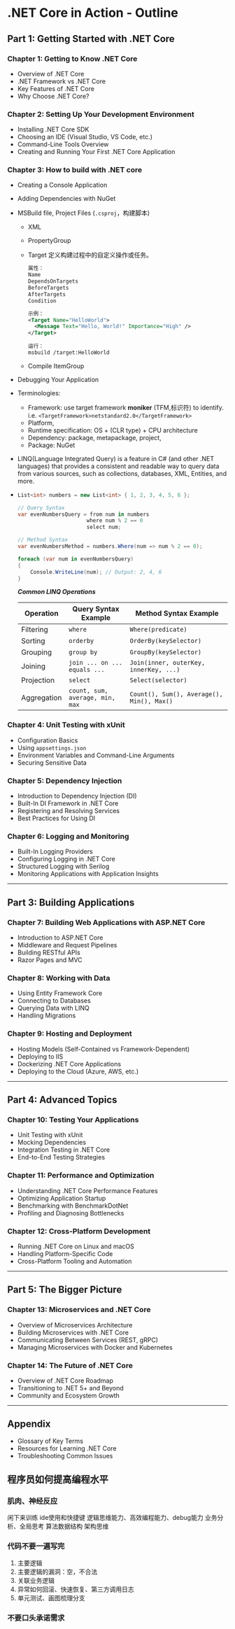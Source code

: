 # .NET Core in Action - Outline

## Part 1: Getting Started with .NET Core
### Chapter 1: Getting to Know .NET Core
- Overview of .NET Core
- .NET Framework vs .NET Core
- Key Features of .NET Core
- Why Choose .NET Core?

### Chapter 2: Setting Up Your Development Environment
- Installing .NET Core SDK
- Choosing an IDE (Visual Studio, VS Code, etc.)
- Command-Line Tools Overview
- Creating and Running Your First .NET Core Application

### Chapter 3: How to build with .NET core
- Creating a Console Application
- Adding Dependencies with NuGet
- MSBuild file, Project Files (`.csproj`，构建脚本)
  - XML
  -  PropertyGroup

  - Target 定义构建过程中的自定义操作或任务。

    ```xml
    属性：
    Name
    DependsOnTargets
    BeforeTargets
    AfterTargets
    Condition
    
    示例：
    <Target Name="HelloWorld">
      <Message Text="Hello, World!" Importance="High" />
    </Target>
   
    运行：
    msbuild /target:HelloWorld
    ```

  - Compile ItemGroup


- Debugging Your Application
- Terminologies:
  - Framework: use target framework **moniker** (TFM,标识符) to identify. i.e.
  `<TargetFramework>netstandard2.0</TargetFramework>`
  - Platform,
  - Runtime specification: OS + (CLR type) + CPU architecture
  - Dependency: package, metapackage, project,
  - Package: NuGet
- LINQ(Language Integrated Query) is a feature in C# (and other .NET languages) that provides a consistent and readable way to query data from various sources, such as collections, databases, XML, Entities, and more.
- 
  ```csharp
  List<int> numbers = new List<int> { 1, 2, 3, 4, 5, 6 };

  // Query Syntax
  var evenNumbersQuery = from num in numbers
                        where num % 2 == 0
                        select num;

  // Method Syntax
  var evenNumbersMethod = numbers.Where(num => num % 2 == 0);

  foreach (var num in evenNumbersQuery)
  {
      Console.WriteLine(num); // Output: 2, 4, 6
  }
  ```

  ***Common LINQ Operations***

  | Operation    | Query Syntax Example               | Method Syntax Example                  |
  |--------------|------------------------------------|----------------------------------------|
  | Filtering    | `where`                            | `Where(predicate)`                     |
  | Sorting      | `orderby`                          | `OrderBy(keySelector)`                 |
  | Grouping     | `group by`                         | `GroupBy(keySelector)`                 |
  | Joining      | `join ... on ... equals ...`       | `Join(inner, outerKey, innerKey, ...)` |
  | Projection   | `select`                           | `Select(selector)`                     |
  | Aggregation  | `count, sum, average, min, max`    | `Count(), Sum(), Average(), Min(), Max()` |

### Chapter 4: Unit Testing with xUnit
- Configuration Basics
- Using `appsettings.json`
- Environment Variables and Command-Line Arguments
- Securing Sensitive Data

### Chapter 5: Dependency Injection
- Introduction to Dependency Injection (DI)
- Built-In DI Framework in .NET Core
- Registering and Resolving Services
- Best Practices for Using DI

### Chapter 6: Logging and Monitoring
- Built-In Logging Providers
- Configuring Logging in .NET Core
- Structured Logging with Serilog
- Monitoring Applications with Application Insights

---

## Part 3: Building Applications
### Chapter 7: Building Web Applications with ASP.NET Core
- Introduction to ASP.NET Core
- Middleware and Request Pipelines
- Building RESTful APIs
- Razor Pages and MVC

### Chapter 8: Working with Data
- Using Entity Framework Core
- Connecting to Databases
- Querying Data with LINQ
- Handling Migrations

### Chapter 9: Hosting and Deployment
- Hosting Models (Self-Contained vs Framework-Dependent)
- Deploying to IIS
- Dockerizing .NET Core Applications
- Deploying to the Cloud (Azure, AWS, etc.)

---

## Part 4: Advanced Topics
### Chapter 10: Testing Your Applications
- Unit Testing with xUnit
- Mocking Dependencies
- Integration Testing in .NET Core
- End-to-End Testing Strategies

### Chapter 11: Performance and Optimization
- Understanding .NET Core Performance Features
- Optimizing Application Startup
- Benchmarking with BenchmarkDotNet
- Profiling and Diagnosing Bottlenecks

### Chapter 12: Cross-Platform Development
- Running .NET Core on Linux and macOS
- Handling Platform-Specific Code
- Cross-Platform Tooling and Automation

---

## Part 5: The Bigger Picture
### Chapter 13: Microservices and .NET Core
- Overview of Microservices Architecture
- Building Microservices with .NET Core
- Communicating Between Services (REST, gRPC)
- Managing Microservices with Docker and Kubernetes

### Chapter 14: The Future of .NET Core
- Overview of .NET Core Roadmap
- Transitioning to .NET 5+ and Beyond
- Community and Ecosystem Growth

---

## Appendix
- Glossary of Key Terms
- Resources for Learning .NET Core
- Troubleshooting Common Issues

## 程序员如何提高编程水平
### 肌肉、神经反应
  闲下来训练 ide使用和快捷键
  逻辑思维能力、高效编程能力、debug能力
  业务分析、全局思考
  算法数据结构
  架构思维
### 代码不要一遍写完
  1. 主要逻辑
  2. 主要逻辑的漏洞：空，不合法
  3. 关联业务逻辑
  4. 异常如何回滚、快速恢复、第三方调用日志
  5. 单元测试、画图梳理分支
### 不要口头承诺需求
